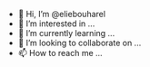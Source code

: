 - 👋 Hi, I’m @eliebouharel
- 👀 I’m interested in ...
- 🌱 I’m currently learning ...
- 💞️ I’m looking to collaborate on ...
- 📫 How to reach me ...

<!---
eliebouharel/eliebouharel is a ✨ special ✨ repository because its `README.md` (this file) appears on your GitHub profile.
You can click the Preview link to take a look at your changes.
--->
